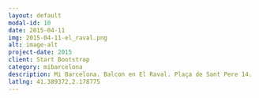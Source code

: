 ```yaml
---
layout: default
modal-id: 10
date: 2015-04-11
img: 2015-04-11-el_raval.png
alt: image-alt
project-date: 2015
client: Start Bootstrap
category: mibarcelona
description: Mi Barcelona. Balcon en El Raval. Plaça de Sant Pere 14.
latlng: 41.389372,2.178775
---
```


